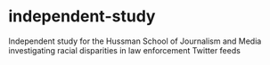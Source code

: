 # independent-study
Independent study for the Hussman School of Journalism and Media investigating racial disparities in law enforcement Twitter feeds
